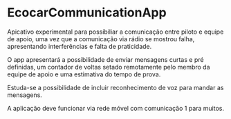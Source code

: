 # EcocarCommunicationApp

Apicativo experimental para possíbiliar a comunicação entre piloto e equipe de apoio, uma vez que a comunicação via rádio se mostrou falha, apresentando interferências e falta de praticidade.

O app apresentará a possibilidade de enviar mensagens curtas e pré definidas, um contador de voltas setado remotamente pelo membro da equipe de apoio e uma estimativa do tempo de prova.

Estuda-se a possibilidade de incluir reconhecimento de voz para mandar as mensagens.

A aplicação deve funcionar via rede móvel com comunicação 1 para muitos.
